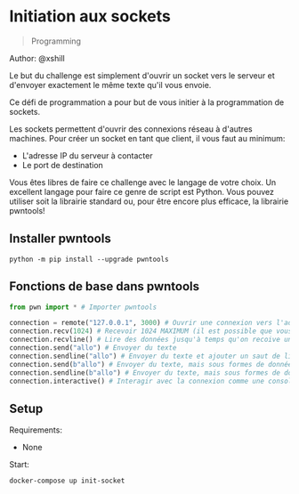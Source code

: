 # Initiation aux sockets

> Programming

Author: @xshill

Le but du challenge est simplement d'ouvrir un socket vers le serveur et d'envoyer exactement le même texte qu'il vous envoie.

Ce défi de programmation a pour but de vous initier à la programmation de sockets.

Les sockets permettent d'ouvrir des connexions réseau à d'autres machines. Pour créer un socket en tant que client, il vous faut au minimum:

- L'adresse IP du serveur à contacter
- Le port de destination

Vous êtes libres de faire ce challenge avec le langage de votre choix. Un excellent langage pour faire ce genre de script est Python. Vous pouvez utiliser soit la librairie standard ou, pour être encore plus efficace, la librairie pwntools!

## Installer pwntools
```
python -m pip install --upgrade pwntools
```

## Fonctions de base dans pwntools
```python
from pwn import * # Importer pwntools

connection = remote("127.0.0.1", 3000) # Ouvrir une connexion vers l'adresse IP 127.0.0.1 et le port 3000
connection.recv(1024) # Recevoir 1024 MAXIMUM (il est possible que vous en receviez moins)
connection.recvline() # Lire des données jusqu'à temps qu'on recoive un saut de ligne ('\n')
connection.send("allo") # Envoyer du texte
connection.sendline("allo") # Envoyer du texte et ajouter un saut de ligne à la fin ('\n')
connection.send(b"allo") # Envoyer du texte, mais sous formes de données brutes. À utiliser pour envoyer des données non lisibles.
connection.sendline(b"allo") # Envoyer du texte, mais sous formes de données brutes. À utiliser pour envoyer des données non lisibles. Ajoute une saut de ligne à la fin ('\n').
connection.interactive() # Interagir avec la connexion comme une console (vous tapez les données à envoyer au clavier et les données reçues s'affichent en console).
```

## Setup

Requirements:
- None

Start:

```
docker-compose up init-socket
```

